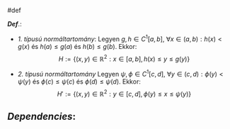 #def 

***Def***.:
- *1. típusú normáltartomány*:
Legyen $g, h \in C^{1}[a, b]$, $\forall x \in (a, b): h(x) < g(x)$ és $h(a) \leq g(a)$ és $h(b) \leq g(b)$.
Ekkor:
$$
H := \{ (x, y) \in \mathbb{R}^{2}: x \in [a, b], h(x) \leq y \leq g(y) \}
$$

- *2. típusú normáltartomány*
Legyen $\psi, \phi \in C^{1}[c, d]$, $\forall y \in (c, d): \phi(y) < \psi(y)$ és $\phi(c) \leq \psi(c)$ és $\phi(d) \leq \psi(d)$.
Ekkor:
$$
H' := \{ (x, y) \in \mathbb{R}^{2}: y \in [c, d], \phi(y) \leq x \leq \psi(y) \}
$$

***Dependencies***:
- 